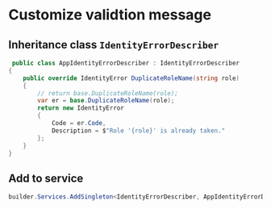 # Customize validtion message
## Inheritance class `IdentityErrorDescriber`
```csharp
 public class AppIdentityErrorDescriber : IdentityErrorDescriber
{
    public override IdentityError DuplicateRoleName(string role)
    {
        // return base.DuplicateRoleName(role);
        var er = base.DuplicateRoleName(role);
        return new IdentityError
        {
            Code = er.Code,
            Description = $"Role '{role}' is already taken."
        };
    }
}
```
## Add to service
```csharp
builder.Services.AddSingleton<IdentityErrorDescriber, AppIdentityErrorDescriber>();
```
